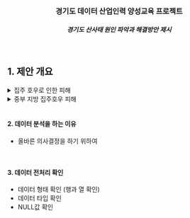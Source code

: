 <div align="center">
  <h3>경기도 데이터 산업인력 양성교육 프로젝트</h3>
  <h5>경기도 산사태 원인 파악과 해결방안 제시</h5>
  <p>
</div>

<br>

## 1. 제안 개요
<details>
  <summary>집주 호우로 인한 피해</summary>
   <div markdown="0" align="center">       
     <br>
     <img src="https://github.com/AIVLE-School-first-Big-Project/BobBit/blob/main/readme/mainpage.png">
     <br>
     <text>:black_small_square: 검색창의 자동완성 기능으로 사용자 편의 제공<br>:black_small_square: 급등 예상 품목 순위 제공</text>
     <br>
   </div>
</details>
<details>
  <summary>중부 지방 집주호우 피해</summary>
   <div markdown="0" align="center">       
     <br>
     <img src="https://github.com/AIVLE-School-first-Big-Project/BobBit/blob/main/readme/mainpage.png">
     <br>
     <text>:black_small_square: 검색창의 자동완성 기능으로 사용자 편의 제공<br>:black_small_square: 급등 예상 품목 순위 제공</text>
     <br>
   </div>
</details>
<br>

#### 2. 데이터 분석을 하는 이유
- 올바른 의사결정을 하기 위하여

<br>

#### 3. 데이터 전처리 확인
- 데이터 형태 확인 (행과 열 확인)
- 데이터 타입 확인
- NULL값 확인
